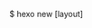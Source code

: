 $ hexo new [layout] <title> 產生一篇新的文章 ex: hexo new post test

[layout]如果沒輸入會使用預設的版面 <title>為你自訂的文章名

1. $ hexo generate 等於 $hexo g 產生靜態的檔案
2. $ hexo server 等於 $ hexo s 啟動伺服器(本地開啟)
3. 預設網址為: http://localhost:4000/

4. 如果 localhost 打不開，改 http://127.0.0.1:4000/
5. 其他解決方法可參考：https://stackoverflow.com/questions/33524826/localhost-not-working-in-chrome-127-0-0-1-does-work
6. $ hexo deploy 等於$ hexo d 將檔案部屬到存放空間
7. logo 製作網站: https://app.logo.com

---

部屬指令

1.  $ hexo clean //刪除已經建立的靜態網頁
2.  $ hexo g //產生新的靜態檔案
3.  hexo d //發佈到 git
4.  靜態網站： vezona.github.io/
